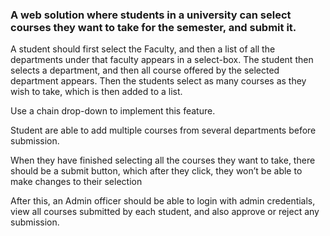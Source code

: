 <h3>A web solution where students in a university can select courses they want to take for the semester, and submit it.</h3>

<p>A student should first select the Faculty, and then a list of all the departments under that faculty appears in a select-box. The student then selects a department, and then all course offered by the selected department appears. Then the students select as many courses as they wish to take, which is then added to a list.</p>

<p>Use a chain drop-down to implement this feature.</p>

<p>Student are able to add multiple courses from several departments before submission.</p>

<p>When they have finished selecting all the courses they want to take, there should be a submit button, which after they click, they won’t be able to make changes to their selection</p>

<p>After this, an Admin officer should be able to login with admin credentials, view all courses submitted by each student, and also approve or reject any submission.</p>

